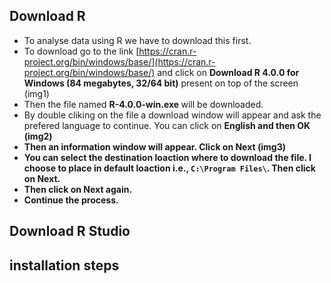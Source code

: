 ## Download R 
- To analyse data using R we have to download this first. 
- To download go to the link [https://cran.r-project.org/bin/windows/base/](https://cran.r-project.org/bin/windows/base/) and click on <b> Download R 4.0.0 for Windows (84 megabytes, 32/64 bit)</b> present on top of the screen (img1)
- Then the file named <b> R-4.0.0-win.exe </b> will be downloaded.
- By double cliking on the file a download window will appear and ask the prefered language to continue. You can click on <b>English<b> and then <b> OK </b> (img2)
- Then an information window will appear. Click on <b> Next</b> (img3)
- You can select the destination loaction where to download the file. I choose to place in default loaction i.e., ```C:\Program Files\```. Then click on <b> Next</b>.
- Then click on <b> Next</b> again.
- Continue the process.
  
  
  
  
## Download R Studio

## installation steps
